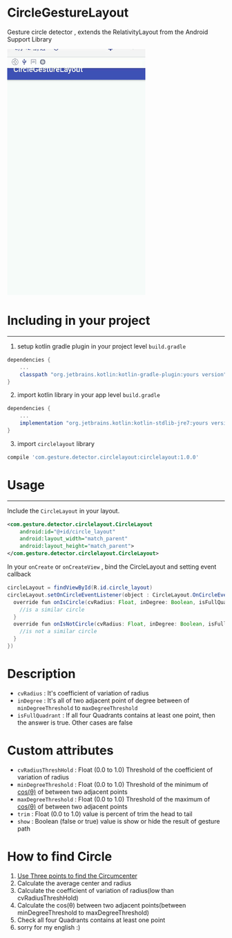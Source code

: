 # CircleGestureLayout

Gesture circle detector , extends the RelativityLayout from the Android Support Library

![CircleGestureLayout Sample ](https://github.com/ChengTaHuang/CircleGestureLayout/blob/master/demo/demo.gif)

# Including in your project
-------------------------
1. setup kotlin gradle plugin in your project level `build.gradle`
```groovy
dependencies {
    ...
    classpath "org.jetbrains.kotlin:kotlin-gradle-plugin:yours version"
}
```
2. import kotlin library in your app level `build.gradle`
```groovy
dependencies {
    ...
    implementation "org.jetbrains.kotlin:kotlin-stdlib-jre7:yours version"
}
```
3. import `circlelayout` library
```groovy
compile 'com.gesture.detector.circlelayout:circlelayout:1.0.0'
```

# Usage
-------------------------

Include the `CircleLayout` in your layout.
```xml
<com.gesture.detector.circlelayout.CircleLayout
    android:id="@+id/circle_layout"
    android:layout_width="match_parent"
    android:layout_height="match_parent">
</com.gesture.detector.circlelayout.CircleLayout>
```

In your `onCreate` or `onCreateView` , bind the CircleLayout and setting event callback

```java
circleLayout = findViewById(R.id.circle_layout)
circleLayout.setOnCircleEventListener(object : CircleLayout.OnCircleEventListener{
  override fun onIsCircle(cvRadius: Float, inDegree: Boolean, isFullQuadrant: Boolean) {
    //is a similar circle
  }
  override fun onIsNotCircle(cvRadius: Float, inDegree: Boolean, isFullQuadrant: Boolean) {
    //is not a similar circle
  }
})
```

# Description
* `cvRadius` : It's coefficient of variation of radius
* `inDegree` : It's all of two adjacent point of degree between of `minDegreeThreshold` to `maxDegreeThreshold`
* `isFullQuadrant` : If all four Quadrants contains at least one point, then the answer is true. Other cases are false

# Custom attributes
* `cvRadiusThreshHold` : Float (0.0 to 1.0) Threshold of the coefficient of variation of radius
* `minDegreeThreshold` : Float (0.0 to 1.0) Threshold of the minimum of [cos(θ)](https://github.com/ChengTaHuang/CircleGestureLayout/blob/master/demo/sin_cos_table.png) of between two adjacent points
* `maxDegreeThreshold` : Float (0.0 to 1.0) Threshold of the maximum of [cos(θ)](https://github.com/ChengTaHuang/CircleGestureLayout/blob/master/demo/sin_cos_table.png) of between two adjacent points
* `trim` : Float (0.0 to 1.0) value is percent of trim the head to tail 
* `show` : Boolean (false or true) value is show or hide the result of gesture path

# How to find Circle
1. [Use Three points to find the Circumcenter](https://github.com/ChengTaHuang/CircleGestureLayout/blob/master/demo/graph.gif)
2. Calculate the average center and radius
3. Calculate the coefficient of variation of radius(low than cvRadiusThreshHold)
4. Calculate the cos(θ) between two adjacent points(between minDegreeThreshold to maxDegreeThreshold)
5. Check all four Quadrants contains at least one point
6. sorry for my english :)

